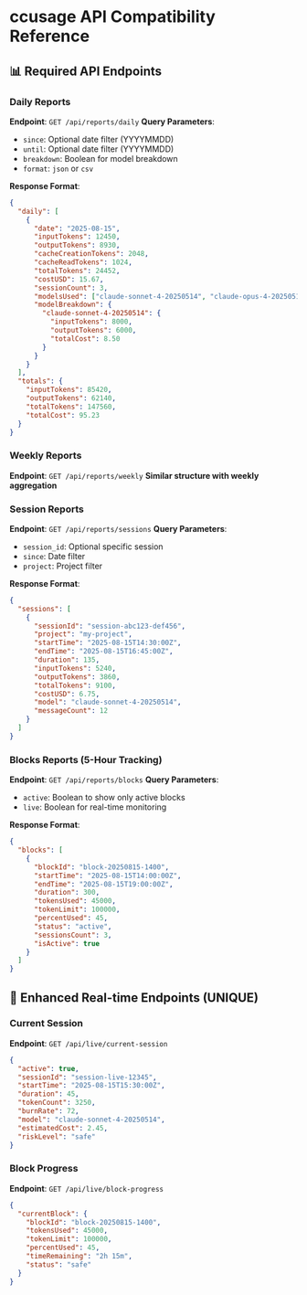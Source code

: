# ccusage API Compatibility Reference

## 📊 Required API Endpoints

### Daily Reports
**Endpoint**: `GET /api/reports/daily`
**Query Parameters**:
- `since`: Optional date filter (YYYYMMDD)
- `until`: Optional date filter (YYYYMMDD)  
- `breakdown`: Boolean for model breakdown
- `format`: `json` or `csv`

**Response Format**:
```json
{
  "daily": [
    {
      "date": "2025-08-15",
      "inputTokens": 12450,
      "outputTokens": 8930,
      "cacheCreationTokens": 2048,
      "cacheReadTokens": 1024,
      "totalTokens": 24452,
      "costUSD": 15.67,
      "sessionCount": 3,
      "modelsUsed": ["claude-sonnet-4-20250514", "claude-opus-4-20250514"],
      "modelBreakdown": {
        "claude-sonnet-4-20250514": {
          "inputTokens": 8000,
          "outputTokens": 6000,
          "totalCost": 8.50
        }
      }
    }
  ],
  "totals": {
    "inputTokens": 85420,
    "outputTokens": 62140,
    "totalTokens": 147560,
    "totalCost": 95.23
  }
}
```

### Weekly Reports  
**Endpoint**: `GET /api/reports/weekly`
**Similar structure with weekly aggregation**

### Session Reports
**Endpoint**: `GET /api/reports/sessions`
**Query Parameters**:
- `session_id`: Optional specific session
- `since`: Date filter
- `project`: Project filter

**Response Format**:
```json
{
  "sessions": [
    {
      "sessionId": "session-abc123-def456",
      "project": "my-project",
      "startTime": "2025-08-15T14:30:00Z",
      "endTime": "2025-08-15T16:45:00Z",
      "duration": 135,
      "inputTokens": 5240,
      "outputTokens": 3860,
      "totalTokens": 9100,
      "costUSD": 6.75,
      "model": "claude-sonnet-4-20250514",
      "messageCount": 12
    }
  ]
}
```

### Blocks Reports (5-Hour Tracking)
**Endpoint**: `GET /api/reports/blocks`
**Query Parameters**:
- `active`: Boolean to show only active blocks
- `live`: Boolean for real-time monitoring

**Response Format**:
```json
{
  "blocks": [
    {
      "blockId": "block-20250815-1400",
      "startTime": "2025-08-15T14:00:00Z",
      "endTime": "2025-08-15T19:00:00Z",
      "duration": 300,
      "tokensUsed": 45000,
      "tokenLimit": 100000,
      "percentUsed": 45,
      "status": "active",
      "sessionsCount": 3,
      "isActive": true
    }
  ]
}
```

## 🔄 Enhanced Real-time Endpoints (UNIQUE)

### Current Session
**Endpoint**: `GET /api/live/current-session`
```json
{
  "active": true,
  "sessionId": "session-live-12345",
  "startTime": "2025-08-15T15:30:00Z",
  "duration": 45,
  "tokenCount": 3250,
  "burnRate": 72,
  "model": "claude-sonnet-4-20250514",
  "estimatedCost": 2.45,
  "riskLevel": "safe"
}
```

### Block Progress
**Endpoint**: `GET /api/live/block-progress`
```json
{
  "currentBlock": {
    "blockId": "block-20250815-1400", 
    "tokensUsed": 45000,
    "tokenLimit": 100000,
    "percentUsed": 45,
    "timeRemaining": "2h 15m",
    "status": "safe"
  }
}
```